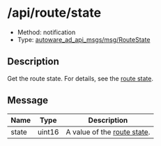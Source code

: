 # /api/route/state

- Method: notification
- Type: [autoware_ad_api_msgs/msg/RouteState](../../../types/autoware_ad_api_msgs/msg/route_state.md)

## Description

Get the route state. For details, see the [route state](./index.md).

## Message

| Name  | Type   | Description                               |
| ----- | ------ | ----------------------------------------- |
| state | uint16 | A value of the [route state](./index.md). |
